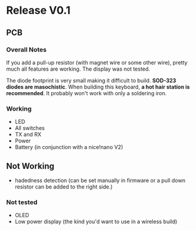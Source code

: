 # Release V0.1


## PCB
### Overall Notes

If you add a pull-up resistor (with magnet wire or some other wire), pretty much all features are working. The display was not tested.

The diode footprint is very small making it difficult to build. __SOD-323 diodes are masochistic__. When building this keyboard, __a hot hair station is recommended__. It probably won't work with only a soldering iron.

### Working
+ LED
+ All switches
+ TX and RX
+ Power
+ Battery (in conjunction with a nice!nano V2)

## Not Working
- hadedness detection (can be set manually in firmware or a pull down resistor can be added to the right side.)

### Not tested
- OLED
- Low power display (the kind you'd want to use in a wireless build)


